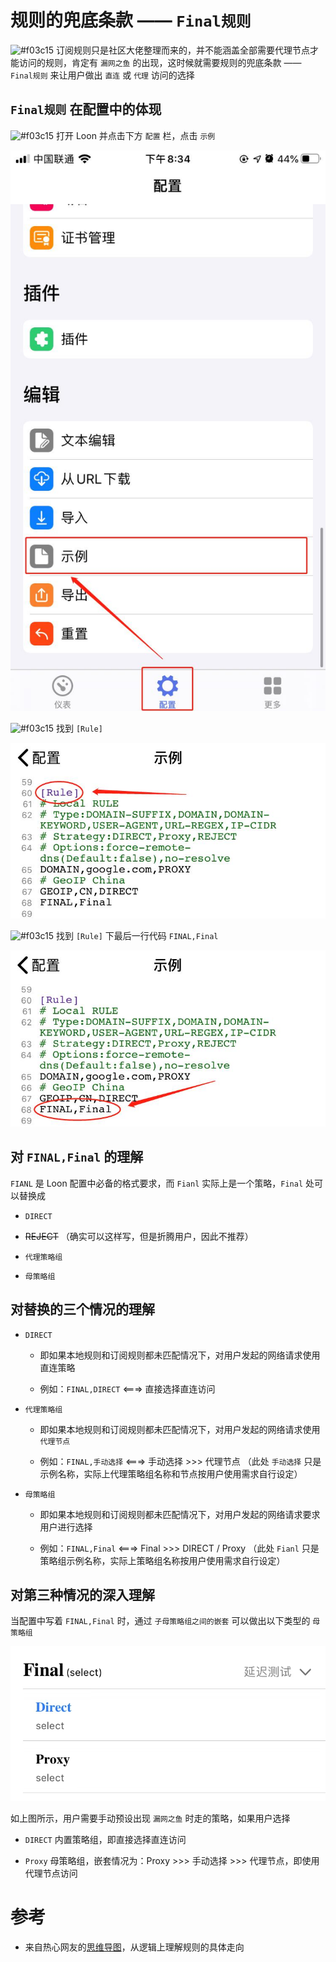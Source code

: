 # 规则的兜底条款 —— `Final规则`

![#f03c15](https://placehold.it/15/f03c15/000000?text=+) 订阅规则只是社区大佬整理而来的，并不能涵盖全部需要代理节点才能访问的规则，肯定有 `漏网之鱼` 的出现，这时候就需要规则的兜底条款 —— `Final规则` 来让用户做出 `直连` 或 `代理` 访问的选择

## `Final规则` 在配置中的体现

![#f03c15](https://placehold.it/15/f03c15/000000?text=+) 打开 Loon 并点击下方 `配置` 栏，点击 `示例`

![image](https://raw.githubusercontent.com/TiyNa/LoonManualimg/main/Plus/Example.jpg)

![#f03c15](https://placehold.it/15/f03c15/000000?text=+) 找到 `[Rule]`

![image](https://raw.githubusercontent.com/TiyNa/LoonManualimg/main/Plus/Example_1.jpg)

![#f03c15](https://placehold.it/15/f03c15/000000?text=+) 找到 `[Rule]` 下最后一行代码 `FINAL,Final`

![image](https://raw.githubusercontent.com/TiyNa/LoonManualimg/main/Plus/Example_2.jpg)

## 对 `FINAL,Final` 的理解

`FIANL` 是 Loon 配置中必备的格式要求，而 `Fianl` 实际上是一个策略，`Final` 处可以替换成

- `DIRECT`

- ~~REJECT~~ （确实可以这样写，但是折腾用户，因此不推荐）

- `代理策略组` 

- `母策略组`

## 对替换的三个情况的理解

- `DIRECT` 

  - 即如果本地规则和订阅规则都未匹配情况下，对用户发起的网络请求使用直连策略
  
  - 例如：`FINAL,DIRECT` <===> 直接选择直连访问
  
- `代理策略组` 

  - 即如果本地规则和订阅规则都未匹配情况下，对用户发起的网络请求使用 `代理节点`
  
  - 例如：`FINAL,手动选择` <===> 手动选择 >>> 代理节点 （此处 `手动选择` 只是示例名称，实际上代理策略组名称和节点按用户使用需求自行设定）
  
- `母策略组`

  - 即如果本地规则和订阅规则都未匹配情况下，对用户发起的网络请求要求用户进行选择
  
  - 例如：`FINAL,Final` <===> Final >>> DIRECT / Proxy （此处 `Fianl` 只是策略组示例名称，实际上策略组名称按用户使用需求自行设定）
  
## 对第三种情况的深入理解

当配置中写着 `FINAL,Final` 时，通过 `子母策略组之间的嵌套` 可以做出以下类型的 `母策略组`

![image](https://raw.githubusercontent.com/TiyNa/LoonManualimg/main/Plus/Final.jpg)

如上图所示，用户需要手动预设出现 `漏网之鱼` 时走的策略，如果用户选择

- `DIRECT` 内置策略组，即直接选择直连访问

- `Proxy` 母策略组，嵌套情况为：Proxy >>> 手动选择 >>> 代理节点，即使用代理节点访问

# 参考

- 来自热心网友的[思维导图](https://t.me/Loon0x00/350927)，从逻辑上理解规则的具体走向
